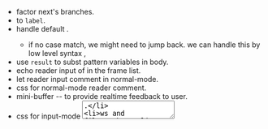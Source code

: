 - factor next's branches.
- <jump> to `label`.
- handle default <case>.
  - if no case match, we might need to jump back.
    we can handle this by low level syntax <jump>,
- use `result` to subst pattern variables in body.
- echo reader input of <input-node> in the frame list.
- let reader input comment in normal-mode.
- css for normal-mode reader comment.
- mini-buffer -- to provide realtime feedback to user.
- css for input-mode <textarea>.
- ws and filewatcher.
- per frame schema.
# little
- hand written xml lexer.
  - build xml Node from token by a stack machine.
# test
- use cypress to test control flow.
# error handling
- handle frame parsing error in a general way.
# layout
- `Nav` for navigation -- table of contents, jump to chapters.
# content
- finish chapter 1
# 教学法调查报告。
- 考虑 little book 与所实现的语言之间的关系，
  little book 好像在于给每部分实现代码写测试用例。
  - 并且用到了某个解释范式。
# dialog & im-app ux
- make the dialog looks like im apps.
# canvas
- 涂抹果酱的地方给一个 canvas 画板。
# dialog gen
- 可以生成解释程序运行的对话（程序，参数 -- 对话）。
# for reader
- reader login.
- session to record reading progress.
- let reader answer first, then show the answer.
- let reader make comments, and export new commented books.
# deploy
- fix heroku file.
